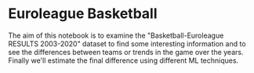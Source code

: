 # Euroleague Basketball
The aim of this notebook is to examine the "Basketball-Euroleague RESULTS 2003-2020" dataset to find some interesting information and to see the differences between teams or trends in the game over the years. Finally we'll estimate the final difference using different ML techniques.
